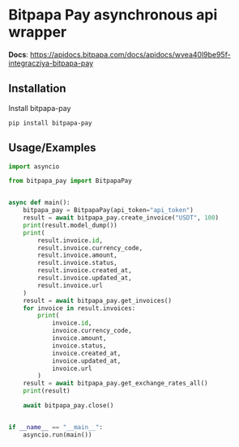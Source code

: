 # Bitpapa Pay asynchronous api wrapper

**Docs**: https://apidocs.bitpapa.com/docs/apidocs/wvea40l9be95f-integracziya-bitpapa-pay

## Installation

Install bitpapa-pay

```
pip install bitpapa-pay
```

## Usage/Examples

```python
import asyncio

from bitpapa_pay import BitpapaPay


async def main():
    bitpapa_pay = BitpapaPay(api_token="api_token")
    result = await bitpapa_pay.create_invoice("USDT", 100)
    print(result.model_dump())
    print(
        result.invoice.id,
        result.invoice.currency_code,
        result.invoice.amount,
        result.invoice.status,
        result.invoice.created_at,
        result.invoice.updated_at,
        result.invoice.url
    )
    result = await bitpapa_pay.get_invoices()
    for invoice in result.invoices:
        print(
            invoice.id,
            invoice.currency_code,
            invoice.amount,
            invoice.status,
            invoice.created_at,
            invoice.updated_at,
            invoice.url
        )
    result = await bitpapa_pay.get_exchange_rates_all()
    print(result)

    await bitpapa_pay.close()


if __name__ == "__main__":
    asyncio.run(main())
```
